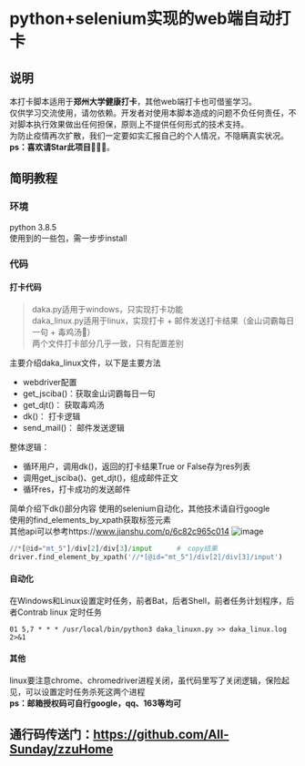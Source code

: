 # python+selenium实现的web端自动打卡
## 说明
本打卡脚本适用于**郑州大学健康打卡**，其他web端打卡也可借鉴学习。  
仅供学习交流使用，请勿依赖。开发者对使用本脚本造成的问题不负任何责任，不对脚本执行效果做出任何担保，原则上不提供任何形式的技术支持。  
为防止疫情再次扩散，我们一定要如实汇报自己的个人情况，不隐瞒真实状况。  
**ps：喜欢请Star此项目**🤞🤞🤞。
## 简明教程
### 环境
python 3.8.5  
使用到的一些包，需一步步install
### 代码
#### 打卡代码
> daka.py适用于windows，只实现打卡功能  
> daka_linux.py适用于linux，实现打卡 + 邮件发送打卡结果（金山词霸每日一句 + 毒鸡汤🤣）  
> 两个文件打卡部分几乎一致，只有配置差别
  
主要介绍daka_linux文件，以下是主要方法  
- webdriver配置  
- get_jsciba()：获取金山词霸每日一句
- get_djt()：   获取毒鸡汤
- dk()：        打卡逻辑
- send_mail()： 邮件发送逻辑

整体逻辑：  
- 循环用户，调用dk()，返回的打卡结果True or False存为res列表
- 调用get_jsciba()、get_djt()，组成邮件正文
- 循环res，打卡成功的发送邮件

简单介绍下dk()部分内容
使用的selenium自动化，其他技术请自行google  
使用的find_elements_by_xpath获取标签元素  
其他api可以参考https://www.jianshu.com/p/6c82c965c014
![image](https://user-images.githubusercontent.com/39648485/118361352-a8c71d80-b5bd-11eb-91f4-cb75fb0e4970.png)
```python
//*[@id="mt_5"]/div[2]/div[3]/input      #　copy结果
driver.find_element_by_xpath('//*[@id="mt_5"]/div[2]/div[3]/input')
```

#### 自动化
在Windows和Linux设置定时任务，前者Bat，后者Shell，前者任务计划程序，后者Contrab
linux 定时任务
```
01 5,7 * * * /usr/local/bin/python3 daka_linuxn.py >> daka_linux.log 2>&1
```
#### 其他
linux要注意chrome、chromedriver进程关闭，虽代码里写了关闭逻辑，保险起见，可以设置定时任务杀死这两个进程  
**ps：邮箱授权码可自行google，qq、163等均可**
## 通行码传送门：https://github.com/All-Sunday/zzuHome
